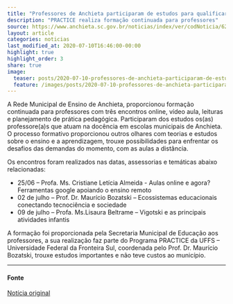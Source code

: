 ```yaml
---
title: "Professores de Anchieta participaram de estudos para qualificar a atuação"
description: "PRACTICE realiza formação continuada para professores"
source: https://www.anchieta.sc.gov.br/noticias/index/ver/codNoticia/625796/codMapaItem/8589
layout: article
categories: noticias
last_modified_at: 2020-07-10T16:46:00-00:00
highlight: true
highlight_order: 3
share: true
image:
  teaser: posts/2020-07-10-professores-de-anchieta-participaram-de-estudos-para-qualificar-a-atuacao.jpg
  feature: /images/posts/2020-07-10-professores-de-anchieta-participaram-de-estudos-para-qualificar-a-atuacao.jpg
---
```


A Rede Municipal de Ensino de Anchieta, proporcionou formação continuada para professores com três encontros online, vídeo aula, leituras e planejamento de prática pedagógica. Participaram dos estudos os(as) professore(a)s que atuam na docência em escolas municipais de Anchieta. O processo formativo proporcionou outros olhares com teorias e estudos sobre o ensino e a aprendizagem, trouxe possibilidades para enfrentar os desafios das demandas do momento, com as aulas a distância.

Os encontros foram realizados nas datas, assessorias e temáticas abaixo relacionadas:

  - 25/06 – Profa. Ms. Cristiane Letícia Almeida -  Aulas online e agora? Ferramentas google apoiando o ensino remoto
  - 02 de julho – Prof. Dr. Maurício Bozatski – Ecossistemas educacionais conectando tecnociência e sociedade
  - 09 de julho – Profa. Ms.Lisaura Beltrame – Vigotski e as principais atividades infantis

A formação foi proporcionada pela Secretaria Municipal de Educação aos professores, a sua realização faz parte do Programa PRACTICE da UFFS – Universidade Federal da Fronteira Sul, coordenada pelo Prof. Dr. Maurício Bozatski, trouxe estudos importantes e não teve custos ao município.

---
#### Fonte
[Notícia original]({{page.source}})